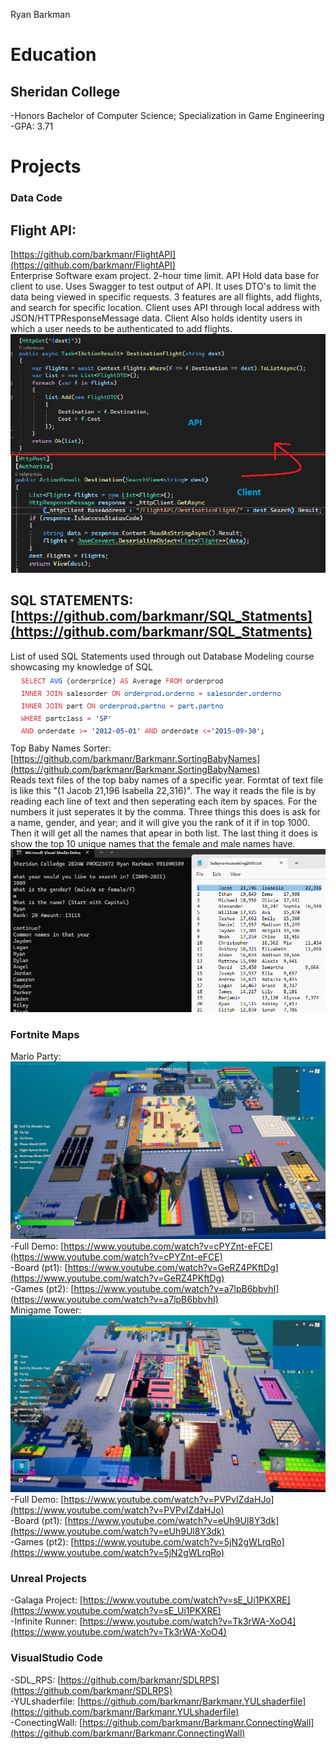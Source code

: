 Ryan Barkman
# Education
## Sheridan College 
  -Honors Bachelor of Computer Science; Specialization in Game Engineering <br/>
  -GPA: 3.71

# Projects
### Data Code
## Flight API:
[https://github.com/barkmanr/FlightAPI](https://github.com/barkmanr/FlightAPI) <br/>
Enterprise Software exam project. 2-hour time limit. API Hold data base for client to use. Uses Swagger to test output of API. It uses DTO's to limit the data being viewed in specific requests. 3 features are all flights, add flights, and search for specific location. Client uses API through local address with JSON/HTTPResponseMessage data. Client Also holds identity users in which a user needs to be authenticated to add flights. 
![Screenshot of Destination search for both API and Client side](assets/img/API.png)
<br/>
## SQL STATEMENTS: [https://github.com/barkmanr/SQL_Statments](https://github.com/barkmanr/SQL_Statments) <br/>
List of used SQL Statements used through out Database Modeling course showcasing my knowledge of SQL
![Screenshot of SQL Statement where I use Inner joins to find the average order prices within a specific timeframe](assets/img/SQL.png)
<br/>
Top Baby Names Sorter:
[https://github.com/barkmanr/Barkmanr.SortingBabyNames](https://github.com/barkmanr/Barkmanr.SortingBabyNames) <br/>
Reads text files of the top baby names of a specific year. Formtat of text file is like this "(1	Jacob	21,196	Isabella	22,316)". The way it reads the file is by reading each line of text and then seperating each item by spaces. For the numbers it just seperates it by the comma. Three things this does is ask for a name, gender, and year; and it will give you the rank of it if in top 1000. Then it will get all the names that apear in both list. The last thing it does is show the top 10 unique names that the female and male names have. 
![Screenshot of Baby App Running showing Ryan is Ranked 20 for males in 2009 and also showing up in both lists](assets/img/Baby.png)
<br/>

### Fortnite Maps
Mario Party:
![Screenshot of Mario Party Map](assets/img/MarioPartyMap.jpg)
  <br/>-Full Demo:   [https://www.youtube.com/watch?v=cPYZnt-eFCE](https://www.youtube.com/watch?v=cPYZnt-eFCE)
  <br/>-Board (pt1):  [https://www.youtube.com/watch?v=GeRZ4PKftDg](https://www.youtube.com/watch?v=GeRZ4PKftDg)
  <br/>-Games (pt2): [https://www.youtube.com/watch?v=a7lpB6bbvhI](https://www.youtube.com/watch?v=a7lpB6bbvhI)
<br/>
Minigame Tower:
![Screenshot of Mario Party Map](assets/img/TowerMap.jpg)
  <br/>-Full Demo: [https://www.youtube.com/watch?v=PVPvIZdaHJo](https://www.youtube.com/watch?v=PVPvIZdaHJo)
  <br/>-Board (pt1): [https://www.youtube.com/watch?v=eUh9Ul8Y3dk](https://www.youtube.com/watch?v=eUh9Ul8Y3dk)
  <br/>-Games (pt2): [https://www.youtube.com/watch?v=5jN2gWLrqRo](https://www.youtube.com/watch?v=5jN2gWLrqRo)

### Unreal Projects
  -Galaga Project: [https://www.youtube.com/watch?v=sE_Ui1PKXRE](https://www.youtube.com/watch?v=sE_Ui1PKXRE)
  <br/>
  -Infinite Runner: [https://www.youtube.com/watch?v=Tk3rWA-XoO4](https://www.youtube.com/watch?v=Tk3rWA-XoO4)

### VisualStudio Code
  -SDL_RPS: [https://github.com/barkmanr/SDLRPS](https://github.com/barkmanr/SDLRPS)
  <br/>
  -YULshaderfile: [https://github.com/barkmanr/Barkmanr.YULshaderfile](https://github.com/barkmanr/Barkmanr.YULshaderfile)
<br/>
  -ConectingWall: [https://github.com/barkmanr/Barkmanr.ConnectingWall](https://github.com/barkmanr/Barkmanr.ConnectingWall)
